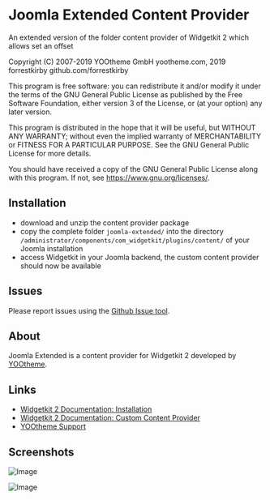 # Joomla Extended Content Provider

An extended version of the folder content provider of Widgetkit 2 which allows set an offset

Copyright (C) 2007-2019 YOOtheme GmbH yootheme.com, 2019 forrestkirby github.com/forrestkirby

This program is free software: you can redistribute it and/or modify
it under the terms of the GNU General Public License as published by
the Free Software Foundation, either version 3 of the License, or
(at your option) any later version.

This program is distributed in the hope that it will be useful,
but WITHOUT ANY WARRANTY; without even the implied warranty of
MERCHANTABILITY or FITNESS FOR A PARTICULAR PURPOSE. See the
GNU General Public License for more details.

You should have received a copy of the GNU General Public License
along with this program. If not, see <https://www.gnu.org/licenses/>.

## Installation

- download and unzip the content provider package
- copy the complete folder `joomla-extended/` into the directory `/administrator/components/com_widgetkit/plugins/content/` of your Joomla installation
- access Widgetkit in your Joomla backend, the custom content provider should now be available

## Issues

Please report issues using the [Github Issue tool](../../issues).

## About

Joomla Extended is a content provider for Widgetkit 2 developed by [YOOtheme](https://yootheme.com).

## Links

- [Widgetkit 2 Documentation: Installation](https://yootheme.com/support/widgetkit/installation)
- [Widgetkit 2 Documentation: Custom Content Provider](https://yootheme.com/support/widgetkit/custom-content-provider)
- [YOOtheme Support](https://yootheme.com/support)

## Screenshots

![Image](https://pionte.ch/yootheme/max/images/tutorial-joomlaextended-1.jpg)

![Image](https://pionte.ch/yootheme/max/images/tutorial-joomlaextended-2.jpg)

